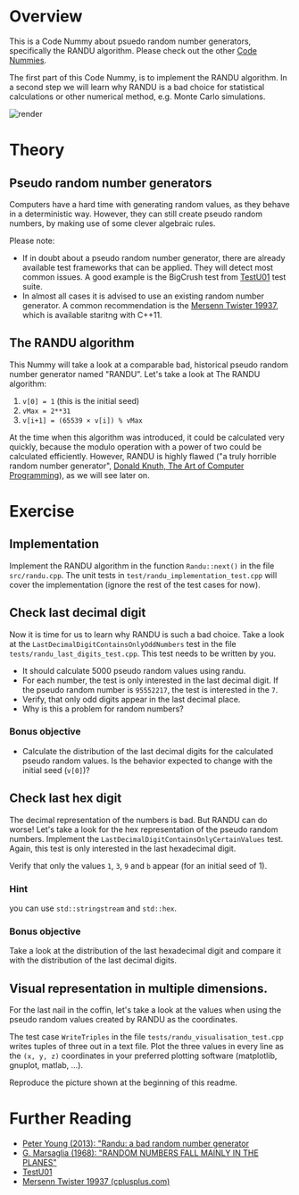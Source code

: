 # Overview

This is a Code Nummy about psuedo random number generators, specifically the RANDU algorithm. Please check out the
other [Code Nummies](https://github.com/Laguna1989/CodeNummies_Overview).

The first part of this Code Nummy, is to implement the RANDU algorithm. In a second step we will learn why RANDU is a
bad choice for statistical calculations or other numerical method, e.g. Monte Carlo simulations.

![render](https://user-images.githubusercontent.com/2394228/126345222-d841e098-a53f-4757-8f5f-b40fc518d7c4.gif)

# Theory

## Pseudo random number generators

Computers have a hard time with generating random values, as they behave in a deterministic way. However, they can still
create pseudo random numbers, by making use of some clever algebraic rules.

Please note:

* If in doubt about a pseudo random number generator, there are already available test frameworks that can be applied.
  They will detect most common issues. A good example is the BigCrush test
  from [TestU01](http://simul.iro.umontreal.ca/testu01/tu01.html) test suite.
* In almost all cases it is advised to use an existing random number generator. A common recommendation is
  the [Mersenn Twister 19937](https://www.cplusplus.com/reference/random/mt19937/), which is available staritng with
  C++11.

## The RANDU algorithm

This Nummy will take a look at a comparable bad, historical pseudo random number generator named "RANDU". Let's take a
look at The RANDU algorithm:

1. `v[0] = 1` (this is the initial seed)
2. `vMax = 2**31`
3. `v[i+1] = (65539 × v[i]) % vMax`

At the time when this algorithm was introduced, it could be calculated very quickly, because the modulo operation with a
power of two could be calculated efficiently. However, RANDU is highly flawed ("a truly horrible random number
generator", [Donald Knuth, The Art of Computer Programming](https://amzn.to/2teAtd8)), as we will see later on.

# Exercise

## Implementation

Implement the RANDU algorithm in the function `Randu::next()` in the file `src/randu.cpp`. The unit tests
in `test/randu_implementation_test.cpp` will cover the implementation (ignore the rest of the test cases for now).

## Check last decimal digit

Now it is time for us to learn why RANDU is such a bad choice. Take a look at
the `LastDecimalDigitContainsOnlyOddNumbers` test in the file `tests/randu_last_digits_test.cpp`. This test needs to be
written by you.

* It should calculate 5000 pseudo random values using randu.
* For each number, the test is only interested in the last decimal digit. If the pseudo random number is `95552217`, the
  test is interested in the `7`.
* Verify, that only odd digits appear in the last decimal place.
* Why is this a problem for random numbers?

### Bonus objective

* Calculate the distribution of the last decimal digits for the calculated pseudo random values. Is the behavior
  expected to change with the initial seed (`v[0]`)?

## Check last hex digit

The decimal representation of the numbers is bad. But RANDU can do worse!
Let's take a look for the hex representation of the pseudo random numbers. Implement
the `LastDecimalDigitContainsOnlyCertainValues` test. Again, this test is only interested in the last hexadecimal digit.

Verify that only the values `1`, `3`, `9` and `b` appear (for an initial seed of 1).

### Hint

you can use `std::stringstream` and `std::hex`.

### Bonus objective

Take a look at the distribution of the last hexadecimal digit and compare it with the distribution of the last decimal
digits.

## Visual representation in multiple dimensions.

For the last nail in the coffin, let's take a look at the values when using the pseudo random values created by RANDU as
the coordinates.

The test case `WriteTriples` in the file `tests/randu_visualisation_test.cpp` writes tuples of three out in a text file.
Plot the three values in every line as the `(x, y, z)` coordinates in your preferred plotting software (matplotlib,
gnuplot, matlab, ...).

Reproduce the picture shown at the beginning of this readme.

# Further Reading

* [Peter Young (2013): "Randu: a bad random number generator](http://physics.ucsc.edu/~peter/115/randu.pdf)
* [G. Marsaglia (1968): "RANDOM NUMBERS FALL MAINLY IN THE PLANES"](http://www.pnas.org/content/61/1/25)
* [TestU01](http://simul.iro.umontreal.ca/testu01/tu01.html)
* [Mersenn Twister 19937 (cplusplus.com)](https://www.cplusplus.com/reference/random/mt19937/)
